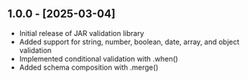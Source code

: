 ## 1.0.0 - [2025-03-04]

- Initial release of JAR validation library
- Added support for string, number, boolean, date, array, and object validation
- Implemented conditional validation with .when()
- Added schema composition with .merge()